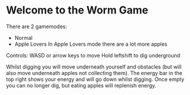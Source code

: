 # Welcome to the Worm Game
There are 2 gamemodes:
- Normal
- Apple Lovers
In Apple Lovers mode there are a lot more apples

Controls:
WASD or arrow keys to move
Hold leftshift to dig underground

Whilst digging you will move underneath yourself and obstacles (but will also move underneath apples not collecting them). The energy bar in the top right shows your energy and will go down whilst digging. Once empty you can no longer dig, but eating apples will replenish energy.
